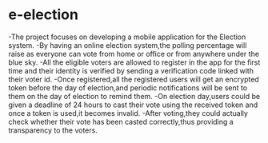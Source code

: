 # e-election
-The project focuses on developing a mobile application for the Election system.
-By having an online election system,the polling percentage will raise as everyone can vote from home or office or from anywhere under the blue sky.
-All the eligible voters are allowed to register in the app for the first time and their identity is verified by sending a verification code linked with their voter id.
-Once registered,all the registered users will get an encrypted token before the day of election,and periodic notifications will be sent to them on the day of election to remind them.
-On election day,users could be given a deadline of 24 hours to cast their vote using the received token and once a token is used,it becomes invalid.
-After voting,they could actually check whether their vote has been casted correctly,thus providing a transparency to the voters.
